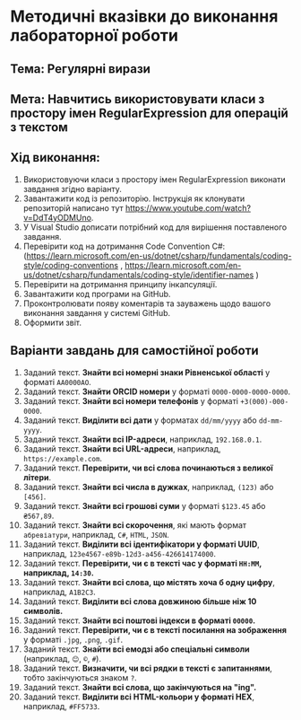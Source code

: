 # Методичні вказівки до виконання лабораторної роботи
## Тема: Регулярні вирази
## Мета: Навчитись використовувати класи з простору імен RegularExpression для операцій з текстом

## Хід виконання:
1.	Використовуючи класи з простору імен RegularExpression виконати завдання згідно варіанту.
3.	Завантажити код із репозиторію. Інструкція як клонувати репозиторій написано тут https://www.youtube.com/watch?v=DdT4yODMUno.
4.	У Visual Studio дописати потрібний код для вирішення поставленого завдання. 
5.	Перевірити код на дотримання Code Convention C#:
 (https://learn.microsoft.com/en-us/dotnet/csharp/fundamentals/coding-style/coding-conventions , https://learn.microsoft.com/en-us/dotnet/csharp/fundamentals/coding-style/identifier-names )
6.	Перевірити на дотримання принципу інкапсуляції.
7.	Завантажити код програми на GitHub.
8.	Проконтролювати появу коментарів та зауважень щодо вашого виконання завдання у системі GitHub.
9.	Оформити звіт.

   
## Варіанти завдань для самостійної роботи

1. Заданий текст. **Знайти всі номерні знаки Рівненської області** у форматі `AA0000AO`.
2. Заданий текст. **Знайти ORCID номери** у форматі `0000-0000-0000-0000`.
3. Заданий текст. **Знайти всі номери телефонів** у форматі `+3(000)-000-0000`.
4. Заданий текст. **Виділити всі дати** у форматах `dd/mm/yyyy` або `dd-mm-yyyy`.
5. Заданий текст. **Знайти всі IP-адреси**, наприклад, `192.168.0.1`.
6. Заданий текст. **Знайти всі URL-адреси**, наприклад, `https://example.com`.
7. Заданий текст. **Перевірити, чи всі слова починаються з великої літери**.
8. Заданий текст. **Знайти всі числа в дужках**, наприклад, `(123)` або `[456]`.
9. Заданий текст. **Знайти всі грошові суми** у форматі `$123.45` або `₴567,89`.
10. Заданий текст. **Знайти всі скорочення**, які мають формат `абревіатури`, наприклад, `C#`, `HTML`, `JSON`.
11. Заданий текст. **Виділити всі ідентифікатори у форматі UUID**, наприклад, `123e4567-e89b-12d3-a456-426614174000`.
12. Заданий текст. **Перевірити, чи є в тексті час у форматі `HH:MM`, наприклад, `14:30`.**
13. Заданий текст. **Знайти всі слова, що містять хоча б одну цифру**, наприклад, `A1B2C3`.
14. Заданий текст. **Виділити всі слова довжиною більше ніж 10 символів.**
15. Заданий текст. **Знайти всі поштові індекси в форматі `00000`.**
16. Заданий текст. **Перевірити, чи є в тексті посилання на зображення** у форматі `.jpg`, `.png`, `.gif`.
17. Заданий текст. **Знайти всі емодзі або спеціальні символи** (наприклад, `😊`, `©`, `#`).
18. Заданий текст. **Визначити, чи всі рядки в тексті є запитаннями**, тобто закінчуються знаком `?`.
19. Заданий текст. **Знайти всі слова, що закінчуються на "ing".**
20. Заданий текст. **Виділити всі HTML-кольори у форматі HEX**, наприклад, `#FF5733`.





